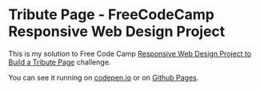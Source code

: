# Tribute Page - FreeCodeCamp Responsive Web Design Project

This is my solution to Free Code Camp [Responsive Web Design Project to Build a Tribute Page](https://learn.freecodecamp.org/responsive-web-design/responsive-web-design-projects/build-a-tribute-page) challenge.

You can see it running on [codepen.io](https://codepen.io/lucas_rm/pen/NmmMpW) or on [Github Pages](https://lucas-fcc.github.io/fcc-tribute-page/).
